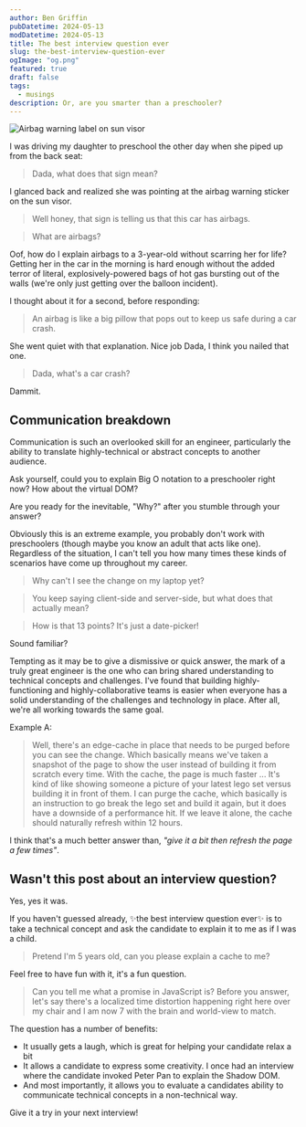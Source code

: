 ```yaml
---
author: Ben Griffin
pubDatetime: 2024-05-13
modDatetime: 2024-05-13
title: The best interview question ever
slug: the-best-interview-question-ever
ogImage: "og.png"
featured: true
draft: false
tags:
  - musings
description: Or, are you smarter than a preschooler?
---
```


<div>
  <img src="/assets/airbag-warning.jpg" class="w-full h-60 object-cover border-radius" alt="Airbag warning label on sun visor">
</div>

I was driving my daughter to preschool the other day when she piped up from the back seat:

> Dada, what does that sign mean?

I glanced back and realized she was pointing at the airbag warning sticker on the sun visor.

> Well honey, that sign is telling us that this car has airbags.

> What are airbags?

Oof, how do I explain airbags to a 3-year-old without scarring her for life? Getting her in the car in the morning is hard enough without the added terror of literal, explosively-powered bags of hot gas bursting out of the walls (we're only just getting over the balloon incident).

I thought about it for a second, before responding:

> An airbag is like a big pillow that pops out to keep us safe during a car crash.

She went quiet with that explanation. Nice job Dada, I think you nailed that one.

> Dada, what's a car crash?

Dammit.

## Communication breakdown

Communication is such an overlooked skill for an engineer, particularly the ability to translate highly-technical or abstract concepts to another audience.

Ask yourself, could you to explain Big O notation to a preschooler right now? How about the virtual DOM?

Are you ready for the inevitable, "Why?" after you stumble through your answer?

Obviously this is an extreme example, you probably don't work with preschoolers (though maybe you know an adult that acts like one). Regardless of the situation, I can't tell you how many times these kinds of scenarios have come up throughout my career.

> Why can't I see the change on my laptop yet?

> You keep saying client-side and server-side, but what does that actually mean?

> How is that 13 points? It's just a date-picker!

Sound familiar?

Tempting as it may be to give a dismissive or quick answer, the mark of a truly great engineer is the one who can bring shared understanding to technical concepts and challenges. I've found that building highly-functioning and highly-collaborative teams is easier when everyone has a solid understanding of the challenges and technology in place. After all, we're all working towards the same goal.

Example A:

> Well, there's an edge-cache in place that needs to be purged before you can see the change. Which basically means we've taken a snapshot of the page to show the user instead of building it from scratch every time. With the cache, the page is much faster ... It's kind of like showing someone a picture of your latest lego set versus building it in front of them. I can purge the cache, which basically is an instruction to go break the lego set and build it again, but it does have a downside of a performance hit. If we leave it alone, the cache should naturally refresh within 12 hours.

I think that's a much better answer than, _"give it a bit then refresh the page a few times"_.

## Wasn't this post about an interview question?

Yes, yes it was.

If you haven't guessed already, ✨the best interview question ever✨ is to take a technical concept and ask the candidate to explain it to me as if I was a child.

> Pretend I'm 5 years old, can you please explain a cache to me?

Feel free to have fun with it, it's a fun question.

> Can you tell me what a promise in JavaScript is? Before you answer, let's say there's a localized time distortion happening right here over my chair and I am now 7 with the brain and world-view to match.

The question has a number of benefits:

- It usually gets a laugh, which is great for helping your candidate relax a bit
- It allows a candidate to express some creativity. I once had an interview where the candidate invoked Peter Pan to explain the Shadow DOM.
- And most importantly, it allows you to evaluate a candidates ability to communicate technical concepts in a non-technical way.

Give it a try in your next interview!
